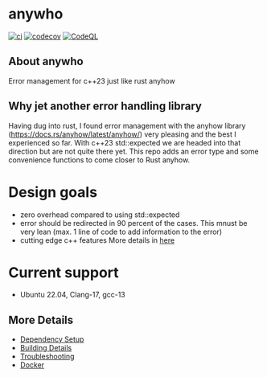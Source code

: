# anywho

[![ci](https://github.com/johannes-graeter/anywho/actions/workflows/ci.yml/badge.svg)](https://github.com/johannes-graeter/anywho/actions/workflows/ci.yml)
[![codecov](https://codecov.io/gh/johannes-graeter/anywho/branch/main/graph/badge.svg)](https://codecov.io/gh/johannes-graeter/anywho)
[![CodeQL](https://github.com/johannes-graeter/anywho/actions/workflows/codeql-analysis.yml/badge.svg)](https://github.com/johannes-graeter/anywho/actions/workflows/codeql-analysis.yml)

## About anywho
Error management for c++23 just like rust anyhow

## Why jet another error handling library
Having dug into rust, I found error management with the anyhow library (https://docs.rs/anyhow/latest/anyhow/) very pleasing and the best I experienced so far.
With c++23 std::expected we are headed into that direction but are not quite there yet.
This repo adds an error type and some convenience functions to come closer to Rust anyhow.

# Design goals
* zero overhead compared to using std::expected
* error should be redirected in 90 percent of the cases. This mnust be very lean (max. 1 line of code to add information to the error)
* cutting edge c++ features
More details in [here](design.md)

# Current support
* Ubuntu 22.04, Clang-17, gcc-13

## More Details

 * [Dependency Setup](README_dependencies.md)
 * [Building Details](README_building.md)
 * [Troubleshooting](README_troubleshooting.md)
 * [Docker](README_docker.md)
